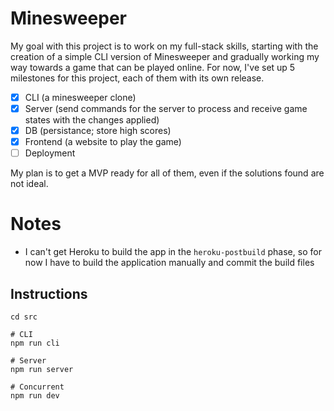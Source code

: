 # Minesweeper

My goal with this project is to work on my full-stack skills, starting with the creation of a simple CLI version of Minesweeper and gradually working my way towards a game that can be played online. For now, I've set up 5 milestones for this project, each of them with its own release.

-   [x] CLI (a minesweeper clone)
-   [x] Server (send commands for the server to process and receive game states with the changes applied)
-   [x] DB (persistance; store high scores)
-   [x] Frontend (a website to play the game)
-   [ ] Deployment

My plan is to get a MVP ready for all of them, even if the solutions found are not ideal.

# Notes

-   I can't get Heroku to build the app in the `heroku-postbuild` phase, so for now I have to build the application manually and commit the build files

## Instructions

```
cd src

# CLI
npm run cli

# Server
npm run server

# Concurrent
npm run dev

```

